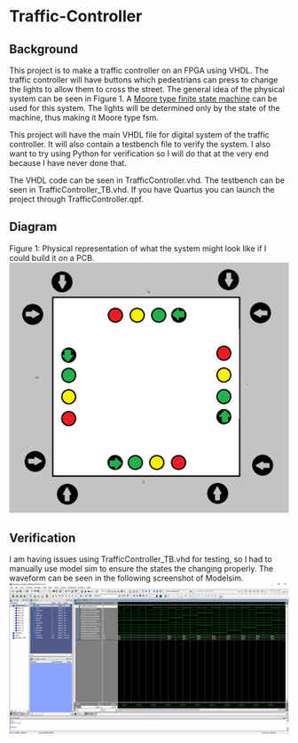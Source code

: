 # Traffic-Controller

## Background
This project is to make a traffic controller on an FPGA using VHDL. The traffic controller will have buttons which pedestrians can press to change the lights to allow them to cross the street. The general idea of the physical system can be seen in Figure 1. A [Moore type finite state machine](https://en.wikipedia.org/wiki/Moore_machine) can be used for this system. The lights will be determined only by the state of the machine, thus making it Moore type fsm.

This project will have the main VHDL file for digital system of the traffic controller. It will also contain a testbench file to verify the system. I also want to try using Python for verification so I will do that at the very end because I have never done that.

The VHDL code can be seen in TrafficController.vhd.
The testbench can be seen in TrafficController_TB.vhd.
If you have Quartus you can launch the project through TrafficController.qpf. 

## Diagram
Figure 1: Physical representation of what the system might look like if I could build it on a PCB.
![](Diagram.png)

## Verification
I am having issues using TrafficController_TB.vhd for testing, so I had to manually use model sim to ensure the states the changing properly. The waveform can be seen in the following screenshot of Modelsim.
![](Waveform.png)